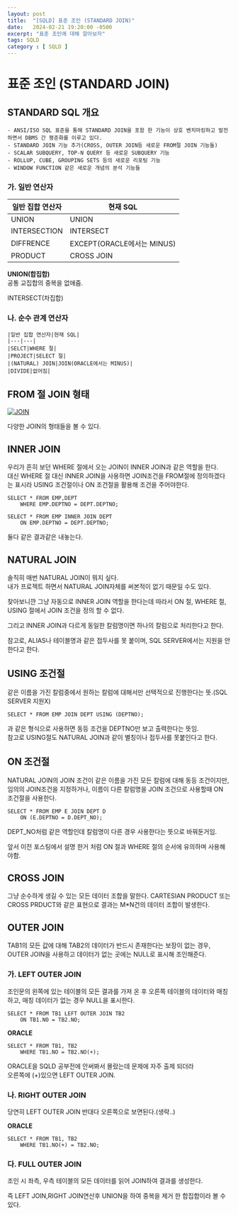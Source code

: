 ```yaml
---
layout: post
title:  "[SQLD] 표준 조인 (STANDARD JOIN)"
date:   2024-02-21 19:20:00 -0500
excerpt: "표준 조인에 대해 알아보자"
tags: SQLD
category : [ SQLD ]
---
```


# 표준 조인 (STANDARD JOIN)

## STANDARD SQL 개요
    - ANSI/ISO SQL 표준을 통해 STANDARD JOIN을 포함 한 기능이 상호 벤치마킹하고 발전하면서 DBMS 간 평준화를 이루고 있다.
    - STANDARD JOIN 기능 추가(CROSS, OUTER JOIN등 새로운 FROM절 JOIN 기능들)
    - SCALAR SUBQUERY, TOP-N QUERY 등 새로운 SUBQUERY 기능
    - ROLLUP, CUBE, GROUPING SETS 등의 새로운 리포팅 기능
    - WINDOW FUNCTION 같은 새로운 개념의 분석 기능들

### 가. 일반 연산자


|일반 집합 연산자|현재 SQL|
|---|---|
|UNION|UNION|
|INTERSECTION|INTERSECT|
|DIFFRENCE|EXCEPT(ORACLE에서는 MINUS)|
|PRODUCT|CROSS JOIN|


**UNION(합집합)**  
공통 교집합의 중복을 없애줌.

INTERSECT(차집합)

### 나. 순수 관계 연산자

```
|일반 집합 연산자|현재 SQL|
|---|---|
|SELCT|WHERE 절|
|PROJECT|SELECT 절|
|(NATURAL) JOIN|JOIN(ORACLE에서는 MINUS)|
|DIVIDE|없어짐|
```

## FROM 절 JOIN 형태

<a href="https://imgbb.com/"><img src="https://i.ibb.co/F5jFgrR/JOIN.png" alt="JOIN" border="0"></a>

다양한 JOIN의 형태들을 볼 수 있다.

## INNER JOIN

우리가 흔히 보던 WHERE 절에서 오는 JOIN이 INNER JOIN과 같은 역할을 한다.  
대신 WHERE 절 대신 INNER JOIN을 사용하면 JOIN조건을 FROM절에 정의하겠다는 표시라 USING 조건절이나 ON 조건절을 활용해 조건을 주어야한다.  

```
SELECT * FROM EMP,DEPT  
    WHERE EMP.DEPTNO = DEPT.DEPTNO;
```

```
SELECT * FROM EMP INNER JOIN DEPT  
    ON EMP.DEPTNO = DEPT.DEPTNO;  
```
둘다 같은 결과같은 내놓는다.

## NATURAL JOIN

솔직히 매번 NATURAL JOIN이 뭐지 싶다.  
내가 프로젝트 하면서 NATURAL JOIN자체를 써본적이 없기 때문일 수도 있다.    

찾아보니깐 그냥 자동으로 INNER JOIN 역할을 한다는데 따라서 ON 절, WHERE 절, USING 절에서 JOIN 조건을 정의 할 수 없다.  

그리고 INNER JOIN과 다르게 동일한 칼럼명이면 하나의 칼럼으로 처리한다고 한다.  

참고로, ALIAS나 테이블명과 같은 접두사를 못 붙이며,
SQL SERVER에서는 지원을 안한다고 한다.

## USING 조건절

같은 이름을 가진 칼럼중에서 원하는 칼럼에 대해서만 선택적으로 진행한다는 뜻.(SQL SERVER 지원X)  

```
SELECT * FROM EMP JOIN DEPT USING (DEPTNO);
```

과 같은 형식으로 사용하면 동등 조건을 DEPTNO만 보고 출력한다는 뜻임.  
참고로 USING절도 NATURAL JOIN과 같이 별칭이나 접두사를 못붙인다고 한다.

## ON 조건절

NATURAL JOIN의 JOIN 조건이 같은 이름을 가진 모든 칼럼에 대해 동등 조건이지만, 임의의 JOIN조건을 지정하거나, 이름이 다른 칼럼명을 JOIN 조건으로 사용할때 ON 조건절을 사용한다.

```
SELECT * FROM EMP E JOIN DEPT D  
    ON (E.DEPTNO = D.DEPT_NO);
```

DEPT_NO처럼 같은 역할인데 칼럼명이 다른 경우 사용한다는 뜻으로 바꿔둔거임.  

앞서 이전 포스팅에서 설명 한거 처럼 ON 절과 WHERE 절의 순서에 유의하며 사용해야함.

## CROSS JOIN

그냥 순수하게 생길 수 있는 모든 데이터 조합을 말한다.
CARTESIAN PRODUCT 또는 CROSS PRDUCT와 같은 표현으로 결과는 M*N건의 데이터 조합이 발생한다.

## OUTER JOIN

TAB1의 모든 값에 대해 TAB2의 데이터가 반드시 존재한다는 보장이 없는 경우, OUTER JOIN을 사용하고 데이터가 없는 곳에는 NULL로 표시해 조인해준다.  


### 가. LEFT OUTER JOIN

조인문의 왼쪽에 있는 테이블의 모든 결과를 가져 온 후 오른쪽 테이블의 데이터와 매칭하고, 매칭 데이터가 없는 경우 NULL을 표시한다.  

```
SELECT * FROM TB1 LEFT OUTER JOIN TB2  
    ON TB1.NO = TB2.NO;
```

**ORACLE**

```
SELECT * FROM TB1, TB2  
    WHERE TB1.NO = TB2.NO(+);
```

ORACLE을 SQLD 공부전에 안써봐서 몰랐는데 문제에 자주 출제 되더라  
오른쪽에 (+)있으면 LEFT OUTER JOIN.


### 나. RIGHT OUTER JOIN

당연히 LEFT OUTER JOIN 반대다 오른쪽으로 보면된다.(생략..)

**ORACLE**

```
SELECT * FROM TB1, TB2  
    WHERE TB1.NO(+) = TB2.NO;
```

### 다. FULL OUTER JOIN

조인 시 좌측, 우측 테이블의 모든 데이터를 읽어 JOIN하여 결과를 생성한다. 

즉 LEFT JOIN,RIGHT JOIN연산후 UNION을 하여 중복을 제거 한 합집합이라 볼 수 있다.
